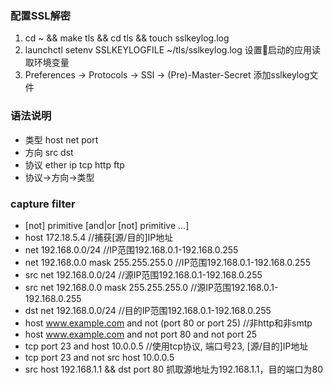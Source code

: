 ### 配置SSL解密
1. cd ~ && make tls && cd tls && touch sslkeylog.log
2. launchctl setenv SSLKEYLOGFILE ~/tls/sslkeylog.log 设置启动的应用读取环境变量
3. Preferences -> Protocols -> SSl -> (Pre)-Master-Secret 添加sslkeylog文件

### 语法说明
- 类型 host net port
- 方向 src dst
- 协议 ether ip tcp http ftp
- 协议->方向->类型

### capture filter
- [not] primitive [and|or [not] primitive ...]
- host 172.18.5.4 //捕获[源/目的]IP地址
- net 192.168.0.0/24 //IP范围192.168.0.1-192.168.0.255
- net 192.168.0.0 mask 255.255.255.0 //IP范围192.168.0.1-192.168.0.255
- src net 192.168.0.0/24 //源IP范围192.168.0.1-192.168.0.255
- src net 192.168.0.0 mask 255.255.255.0 //源IP范围192.168.0.1-192.168.0.255
- dst net 192.168.0.0/24 //目的IP范围192.168.0.1-192.168.0.255
- host www.example.com and not (port 80 or port 25) //非http和非smtp
- host www.example.com and not port 80 and not port 25
- tcp port 23 and host 10.0.0.5 //使用tcp协议, 端口号23, [源/目的]IP地址
- tcp port 23 and not src host 10.0.0.5 
- src host 192.168.1.1 && dst port 80 抓取源地址为192.168.1.1，目的端口为80